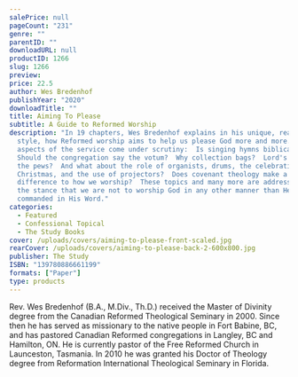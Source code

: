 ```yaml
---
salePrice: null
pageCount: "231"
genre: ""
parentID: ""
downloadURL: null
productID: 1266
slug: 1266
preview: 
price: 22.5
author: Wes Bredenhof
publishYear: "2020"
downloadTitle: ""
title: Aiming To Please
subtitle: A Guide to Reformed Worship
description: "In 19 chapters, Wes Bredenhof explains in his unique, readable
  style, how Reformed worship aims to help us please God more and more.  All
  aspects of the service come under scrutiny:  Is singing hymns biblical? 
  Should the congregation say the votum?  Why collection bags?  Lord's Supper in
  the pews?  And what about the role of organists, drums, the celebration of
  Christmas, and the use of projectors?  Does covenant theology make a
  difference to how we worship?  These topics and many more are addressed from
  the stance that we are not to worship God in any other manner than He has
  commanded in His Word."
categories:
  - Featured
  - Confessional Topical
  - The Study Books
cover: /uploads/covers/aiming-to-please-front-scaled.jpg
rearCover: /uploads/covers/aiming-to-please-back-2-600x800.jpg
publisher: The Study
ISBN: "139780886661199"
formats: ["Paper"]
type: products
---
```


Rev. Wes Bredenhof (B.A., M.Div., Th.D.) received the Master of Divinity degree from the Canadian Reformed Theological Seminary in 2000. Since then he has served as missionary to the native people in Fort Babine, BC, and has pastored Canadian Reformed congregations in Langley, BC and Hamilton, ON. He is currently pastor of the Free Reformed Church in Launceston, Tasmania. In 2010 he was granted his Doctor of Theology degree from Reformation International Theological Seminary in Florida.